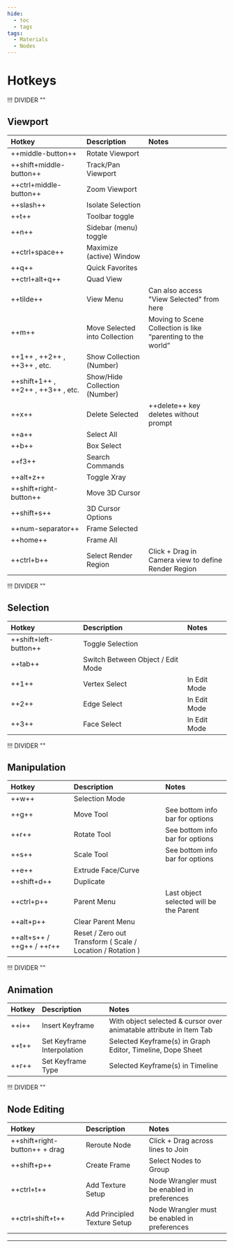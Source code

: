 ```yaml
---
hide:
  - toc
  - tags
tags:
  - Materials
  - Nodes
---
```


# **Hotkeys**


!!! DIVIDER ""


## **Viewport**

| Hotkey | Description | Notes |
| :----- | :---------- | :---- |
| ++middle-button++ | Rotate Viewport |  |
| ++shift+middle-button++ | Track/Pan Viewport |  |
| ++ctrl+middle-button++ | Zoom Viewport |  |
| ++slash++ | Isolate Selection |  |
| ++t++ | Toolbar toggle |  |
| ++n++ | Sidebar (menu) toggle |  |
| ++ctrl+space++ | Maximize (active) Window |  |
| ++q++ | Quick Favorites |  |
| ++ctrl+alt+q++ | Quad View |  |
| ++tilde++ | View Menu | Can also access "View Selected" from here |
| ++m++ | Move Selected into Collection | Moving to Scene Collection is like “parenting to the world” |
| ++1++ , ++2++ , ++3++ , etc. | Show Collection (Number) |  |
| ++shift+1++ , ++2++ , ++3++ , etc. | Show/Hide Collection (Number) |  |
| ++x++ | Delete Selected | ++delete++ key deletes without prompt |
| ++a++ | Select All |  |
| ++b++ | Box Select |  |
| ++f3++ | Search Commands |  |
| ++alt+z++ | Toggle Xray |  |
| ++shift+right-button++ | Move 3D Cursor |  |
| ++shift+s++ | 3D Cursor Options |  |
| ++num-separator++ | Frame Selected |  |
| ++home++ | Frame All |  |
| ++ctrl+b++ | Select Render Region | Click + Drag in Camera view to define Render Region |


!!! DIVIDER ""


## **Selection**

| Hotkey | Description | Notes |
| :----- | :---------- | :---- |
| ++shift+left-button++ | Toggle Selection |
| ++tab++ | Switch Between Object / Edit Mode |
| ++1++ | Vertex Select | In Edit Mode |
| ++2++ | Edge Select | In Edit Mode |
| ++3++ | Face Select | In Edit Mode |


!!! DIVIDER ""


## **Manipulation**

| Hotkey | Description | Notes |
| :----- | :---------- | :---- |
| ++w++ | Selection Mode |  |
| ++g++ | Move Tool | See bottom info bar for options |
| ++r++ | Rotate Tool | See bottom info bar for options |
| ++s++ | Scale Tool | See bottom info bar for options |
| ++e++ | Extrude Face/Curve |  |
| ++shift+d++ | Duplicate |  |
| ++ctrl+p++ | Parent Menu | Last object selected will be the Parent |
| ++alt+p++ | Clear Parent Menu |  |
| ++alt+s++ / ++g++ / ++r++ | Reset / Zero out Transform ( Scale / Location / Rotation ) |


!!! DIVIDER ""


## **Animation**

| Hotkey | Description | Notes |
| :----- | :---------- | :---- |
| ++i++ | Insert Keyframe | With object selected & cursor over animatable attribute in Item Tab |
| ++t++ | Set Keyframe Interpolation | Selected Keyframe(s) in Graph Editor, Timeline, Dope Sheet |
| ++r++ | Set Keyframe Type | Selected Keyframe(s) in Timeline |


!!! DIVIDER ""


## **Node Editing**

| Hotkey | Description | Notes |
| :----- | :---------- | :---- |
| ++shift+right-button++ + drag | Reroute Node | Click + Drag across lines to Join |
| ++shift+p++ | Create Frame | Select Nodes to Group |
| ++ctrl+t++ | Add Texture Setup | Node Wrangler must be enabled in preferences |
| ++ctrl+shift+t++ | Add Principled Texture Setup | Node Wrangler must be enabled in preferences |


---
